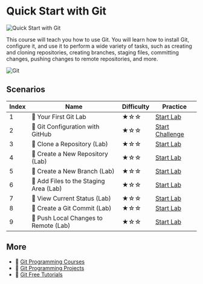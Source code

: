 # Quick Start with Git

![Quick Start with Git](https://cover-creator.appbot.io/quick-start-with-git.png)

This course will teach you how to use Git. You will learn how to install Git, configure it, and use it to perform a wide variety of tasks, such as creating and cloning repositories, creating branches, staging files, committing changes, pushing changes to remote repositories, and more. 

![Git](https://img.shields.io/badge/Git-whitesmoke?style=for-the-badge&logo=git)


## Scenarios

|   Index | Name                                  | Difficulty   | Practice                                                               |
|---------|---------------------------------------|--------------|------------------------------------------------------------------------|
|       1 | 📖 Your First Git Lab                  | ★☆☆          | <a target='_blank' href='https://labex.io/labs/92739'>Start Lab</a>    |
|       2 | 🎯 Git Configuration with GitHub       | ★☆☆          | <a target='_blank' href='https://labex.io/labs/23'>Start Challenge</a> |
|       3 | 📖 Clone a Repository (Lab)            | ★☆☆          | <a target='_blank' href='https://labex.io/labs/12707'>Start Lab</a>    |
|       4 | 📖 Create a New Repository (Lab)       | ★☆☆          | <a target='_blank' href='https://labex.io/labs/12718'>Start Lab</a>    |
|       5 | 📖 Create a New Branch (Lab)           | ★☆☆          | <a target='_blank' href='https://labex.io/labs/12714'>Start Lab</a>    |
|       6 | 📖 Add Files to the Staging Area (Lab) | ★☆☆          | <a target='_blank' href='https://labex.io/labs/12761'>Start Lab</a>    |
|       7 | 📖 View Current Status (Lab)           | ★☆☆          | <a target='_blank' href='https://labex.io/labs/12781'>Start Lab</a>    |
|       8 | 📖 Create a Git Commit (Lab)           | ★☆☆          | <a target='_blank' href='https://labex.io/labs/12715'>Start Lab</a>    |
|       9 | 📖 Push Local Changes to Remote (Lab)  | ★☆☆          | <a target='_blank' href='https://labex.io/labs/12748'>Start Lab</a>    |

## More

- 🔗 [Git Programming Courses](https://github.com/labex-labs/awesome-programming-courses)
- 🔗 [Git Programming Projects](https://github.com/labex-labs/awesome-programming-projects)
- 🔗 [Git Free Tutorials](https://github.com/labex-labs/git-free-tutorials)


